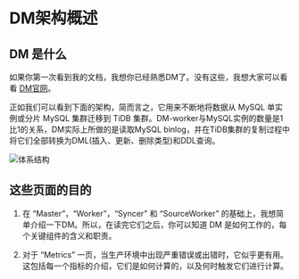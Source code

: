 # DM架构概述

## DM 是什么

如果你第一次看到我的文档，我想你已经熟悉DM了。没有这些，我想大家可以看看 [DM官网](https://docs.pingcap.com/zh/tidb/stable/dm-arch)。

正如我们可以看到下面的架构，简而言之，它用来不断地将数据从 MySQL 单实例或分片 MySQL 集群迁移到 TiDB 集群。DM-worker与MySQL实例的数量是1比1的关系，DM实际上所做的是读取MySQL binlog，并在TiDB集群的复制过程中将它们全部转换为DML(插入、更新、删除类型)和DDL查询。

![体系结构](https://download.pingcap.com/images/docs-cn/dm/dm-architecture-2.0.png)

## 这些页面的目的

1. 在 “Master”，“Worker”，“Syncer” 和 “SourceWorker” 的基础上，我想简单介绍一下DM。所以，在读完它们之后，你可以知道 DM 是如何工作的，每个关键组件的含义和职责。

2. 对于 “Metrics” 一页，当生产环境中出现严重错误或出错时，它似乎更有用。这包括每一个指标的介绍，它们是如何计算的，以及何时触发它们进行计算。

